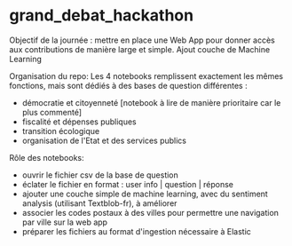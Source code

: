 # grand_debat_hackathon

Objectif de la journée : mettre en place une Web App pour donner accès aux contributions de manière large et simple. Ajout couche de Machine Learning 

Organisation du repo: 
Les 4 notebooks remplissent exactement les mêmes fonctions, mais sont dédiés à des bases de question différentes :
- démocratie et citoyenneté [notebook à lire de manière prioritaire car le plus commenté]
- fiscalité et dépenses publiques
- transition écologique
- organisation de l'Etat et des services publics

Rôle des notebooks:
- ouvrir le fichier csv de la base de question
- éclater le fichier en format : user info | question | réponse
- ajouter une couche  simple de machine learning, avec du sentiment analysis (utilisant Textblob-fr), à améliorer
- associer les codes postaux à des villes pour permettre une navigation par ville sur la web app
- préparer les fichiers au format d'ingestion nécessaire à Elastic

